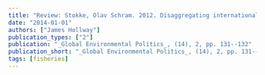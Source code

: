 ```yaml
---
title: "Review: Stokke, Olav Schram. 2012. Disaggregating international regimes: A new approach to evaluation and comparison"
date: "2014-01-01"
authors: ["James Hollway"]
publication_types: ["2"]
publication: "_Global Environmental Politics_, (14), 2, pp. 131--132"
publication_short: "_Global Environmental Politics_, (14), 2, pp. 131--132"
tags: [fisheries]
---
```

